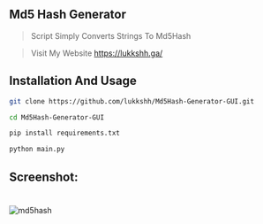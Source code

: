 
## Md5 Hash Generator

> Script Simply Converts Strings To Md5Hash 

> Visit My Website https://lukkshh.ga/



## Installation And Usage

```sh
git clone https://github.com/lukkshh/Md5Hash-Generator-GUI.git
```
```sh
cd Md5Hash-Generator-GUI 
```
```sh
pip install requirements.txt 
```
```sh
python main.py 
```
## Screenshot:
#
![md5hash](https://user-images.githubusercontent.com/97388997/204103066-fd3e4ce1-95d3-4476-be57-07e4bb973a84.png)

